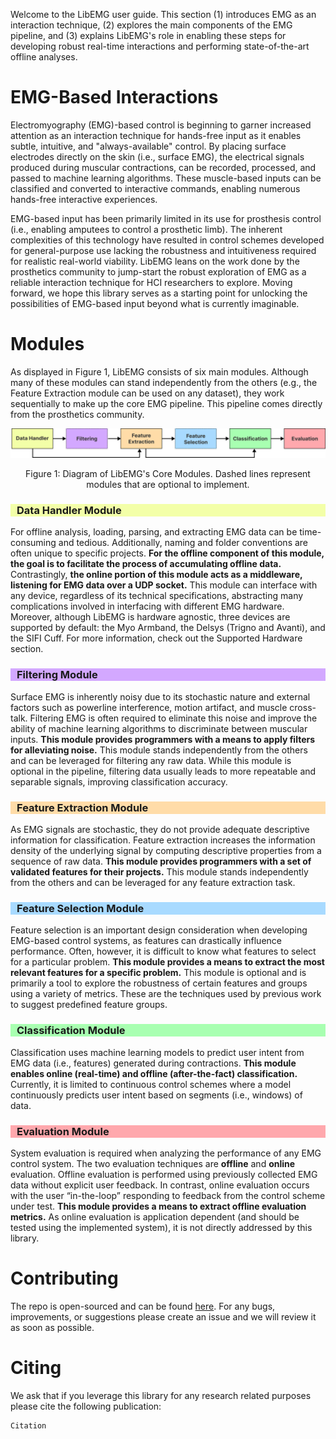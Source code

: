 Welcome to the LibEMG user guide. This section (1) introduces EMG as an interaction technique, (2) explores the main components of the EMG pipeline, and (3) explains LibEMG's role in enabling these steps for developing robust real-time interactions and performing state-of-the-art offline analyses.

# EMG-Based Interactions
Electromyography (EMG)-based control is beginning to garner increased attention as an interaction technique for hands-free input as it enables subtle, intuitive, and "always-available" control. By placing surface electrodes directly on the skin (i.e., surface EMG), the electrical signals produced during muscular contractions, can be recorded, processed, and passed to machine learning algorithms. These muscle-based inputs can be classified and converted to interactive commands, enabling numerous hands-free interactive experiences.

EMG-based input has been primarily limited in its use for prosthesis control (i.e., enabling amputees to control a prosthetic limb). The inherent complexities of this technology have resulted in control schemes developed for general-purpose use lacking the robustness and intuitiveness required for realistic real-world viability. LibEMG leans on the work done by the prosthetics community to jump-start the robust exploration of EMG as a reliable interaction technique for HCI researchers to explore. Moving forward, we hope this library serves as a starting point for unlocking the possibilities of EMG-based input beyond what is currently imaginable.

# Modules
As displayed in Figure 1, LibEMG consists of six main modules. Although many of these modules can stand independently from the others (e.g., the Feature Extraction module can be used on any dataset), they work sequentially to make up the core EMG pipeline. This pipeline comes directly from the prosthetics community.

![alt text](core_modules.png)
<center> <p> Figure 1: Diagram of LibEMG's Core Modules. Dashed lines represent modules that are optional to implement.</p> </center>

<h3 style="background-color:#F3FFA8;padding-left: 10px;"> Data Handler Module</h3>

For offline analysis, loading, parsing, and extracting EMG data can be time-consuming and tedious. Additionally, naming and folder conventions are often unique to specific projects. **For the offline component of this module, the goal is to facilitate the process of accumulating offline data.** Contrastingly, **the online portion of this module acts as a middleware, listening for EMG data over a UDP socket.** This module can interface with any device, regardless of its technical specifications, abstracting many complications involved in interfacing with different EMG hardware. Moreover, although LibEMG is hardware agnostic, three devices are supported by default: the Myo Armband, the Delsys (Trigno and Avanti), and the SIFI Cuff. For more information, check out the Supported Hardware section.

<h3 style="background-color:#D3A8FF;padding-left: 10px;"> Filtering Module</h3>

Surface EMG is inherently noisy due to its stochastic nature and external factors such as powerline interference, motion artifact, and muscle cross-talk. Filtering EMG is often required to eliminate this noise and improve the ability of machine learning algorithms to discriminate between muscular inputs. **This module provides programmers with a means to apply filters for alleviating noise.** This module stands independently from the others and can be leveraged for filtering any raw data. While this module is optional in the pipeline, filtering data usually leads to more repeatable and separable signals, improving classification accuracy.

<h3 style="background-color:#FFDCA8;padding-left: 10px;"> Feature Extraction Module</h3>

As EMG signals are stochastic, they do not provide adequate descriptive information for classification. Feature extraction increases the information density of the underlying signal by computing descriptive properties from a sequence of raw data. **This module provides programmers with a set of validated features for their projects.** This module stands independently from the others and can be leveraged for any feature extraction task.

<h3 style="background-color:#A8DAFF;padding-left: 10px;"> Feature Selection Module</h3>

Feature selection is an important design consideration when developing EMG-based control systems, as features can drastically influence performance. Often, however, it is difficult to know what features to select for a particular problem. **This module provides a means to extract the most relevant features for a specific problem.** This module is optional and is primarily a tool to explore the robustness of certain features and groups using a variety of metrics. These are the techniques used by previous work to suggest predefined feature groups.

<h3 style="background-color:#A8FFB1;padding-left: 10px;"> Classification Module</h3>

Classification uses machine learning models to predict user intent from EMG data (i.e., features) generated during contractions. **This module enables online (real-time) and offline (after-the-fact) classification.** Currently, it is limited to continuous control schemes where a model continuously predicts user intent based on segments (i.e., windows) of data.

<h3 style="background-color:#FFA8AD;padding-left: 10px;"> Evaluation Module</h3>

System evaluation is required when analyzing the performance of any EMG control system. The two evaluation techniques are **offline** and **online** evaluation. Offline evaluation is performed using previously collected EMG data without explicit user feedback. In contrast, online evaluation occurs with the user “in-the-loop” responding to
feedback from the control scheme under test.  **This module provides a means to extract offline evaluation metrics.** As online evaluation is application dependent (and should be tested using the implemented system), it is not directly addressed by this library. 

# Contributing
The repo is open-sourced and can be found [here](https://github.com/AnonSubmissions123/libemg). For any bugs, improvements, or suggestions please create an issue and we will review it as soon as possible.

# Citing
We ask that if you leverage this library for any research related purposes please cite the following publication:
```
Citation
```